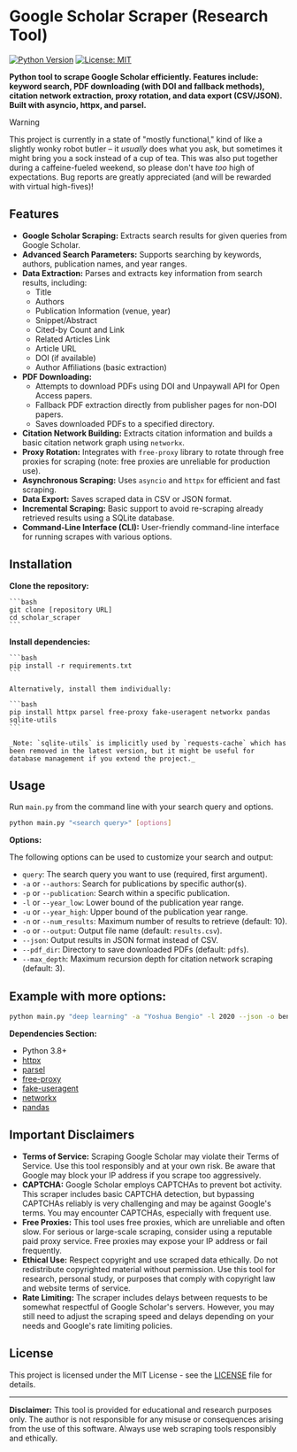 # Google Scholar Scraper (Research Tool)

[![Python Version](https://img.shields.io/badge/python-3.8+-blue.svg)](https://www.python.org/downloads/)
[![License: MIT](https://img.shields.io/badge/License-MIT-yellow.svg)](https://opensource.org/licenses/MIT)

**Python tool to scrape Google Scholar efficiently. Features include: keyword search, PDF downloading (with DOI and fallback methods), citation network extraction, proxy rotation, and data export (CSV/JSON). Built with asyncio, httpx, and parsel.**

> [!WARNING]
> This project is currently in a state of "mostly functional," kind of like a slightly wonky robot butler – it _usually_ does what you ask, but sometimes it might bring you a sock instead of a cup of tea. This was also put together during a caffeine-fueled weekend, so please don't have _too_ high of expectations. Bug reports are greatly appreciated (and will be rewarded with virtual high-fives)!

## Features

- **Google Scholar Scraping:** Extracts search results for given queries from Google Scholar.
- **Advanced Search Parameters:** Supports searching by keywords, authors, publication names, and year ranges.
- **Data Extraction:** Parses and extracts key information from search results, including:
  - Title
  - Authors
  - Publication Information (venue, year)
  - Snippet/Abstract
  - Cited-by Count and Link
  - Related Articles Link
  - Article URL
  - DOI (if available)
  - Author Affiliations (basic extraction)
- **PDF Downloading:**
  - Attempts to download PDFs using DOI and Unpaywall API for Open Access papers.
  - Fallback PDF extraction directly from publisher pages for non-DOI papers.
  - Saves downloaded PDFs to a specified directory.
- **Citation Network Building:** Extracts citation information and builds a basic citation network graph using `networkx`.
- **Proxy Rotation:** Integrates with `free-proxy` library to rotate through free proxies for scraping (note: free proxies are unreliable for production use).
- **Asynchronous Scraping:** Uses `asyncio` and `httpx` for efficient and fast scraping.
- **Data Export:** Saves scraped data in CSV or JSON format.
- **Incremental Scraping:** Basic support to avoid re-scraping already retrieved results using a SQLite database.
- **Command-Line Interface (CLI):** User-friendly command-line interface for running scrapes with various options.

## Installation

**Clone the repository:**

    ```bash
    git clone [repository URL]
    cd scholar_scraper
    ```

**Install dependencies:**

    ```bash
    pip install -r requirements.txt
    ```

    Alternatively, install them individually:

    ```bash
    pip install httpx parsel free-proxy fake-useragent networkx pandas sqlite-utils
    ```

    _Note: `sqlite-utils` is implicitly used by `requests-cache` which has been removed in the latest version, but it might be useful for database management if you extend the project._

## Usage

Run `main.py` from the command line with your search query and options.

```bash
python main.py "<search query>" [options]
```

**Options:**

The following options can be used to customize your search and output:

- `query`: The search query you want to use (required, first argument).
- `-a` or `--authors`: Search for publications by specific author(s).
- `-p` or `--publication`: Search within a specific publication.
- `-l` or `--year_low`: Lower bound of the publication year range.
- `-u` or `--year_high`: Upper bound of the publication year range.
- `-n` or `--num_results`: Maximum number of results to retrieve (default: 10).
- `-o` or `--output`: Output file name (default: `results.csv`).
- `--json`: Output results in JSON format instead of CSV.
- `--pdf_dir`: Directory to save downloaded PDFs (default: `pdfs`).
- `--max_depth`: Maximum recursion depth for citation network scraping (default: 3).

## Example with more options:

```bash
python main.py "deep learning" -a "Yoshua Bengio" -l 2020 --json -o bengio_dl_2020.json --pdf_dir bengio_pdfs -n 30
```

**Dependencies Section:**

- Python 3.8+
- [httpx](https://www.python-httpx.org/)
- [parsel](https://parsel.readthedocs.io/en/latest/)
- [free-proxy](https://pypi.org/project/free-proxy/)
- [fake-useragent](https://pypi.org/project/fake-useragent/)
- [networkx](https://networkx.org/)
- [pandas](https://pandas.pydata.org/)

## Important Disclaimers

- **Terms of Service:** Scraping Google Scholar may violate their Terms of Service. Use this tool responsibly and at your own risk. Be aware that Google may block your IP address if you scrape too aggressively.
- **CAPTCHA:** Google Scholar employs CAPTCHAs to prevent bot activity. This scraper includes basic CAPTCHA detection, but bypassing CAPTCHAs reliably is very challenging and may be against Google's terms. You may encounter CAPTCHAs, especially with frequent use.
- **Free Proxies:** This tool uses free proxies, which are unreliable and often slow. For serious or large-scale scraping, consider using a reputable paid proxy service. Free proxies may expose your IP address or fail frequently.
- **Ethical Use:** Respect copyright and use scraped data ethically. Do not redistribute copyrighted material without permission. Use this tool for research, personal study, or purposes that comply with copyright law and website terms of service.
- **Rate Limiting:** The scraper includes delays between requests to be somewhat respectful of Google Scholar's servers. However, you may still need to adjust the scraping speed and delays depending on your needs and Google's rate limiting policies.

## License

This project is licensed under the MIT License - see the [LICENSE](LICENSE) file for details.

---

**Disclaimer:** This tool is provided for educational and research purposes only. The author is not responsible for any misuse or consequences arising from the use of this software. Always use web scraping tools responsibly and ethically.
